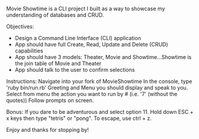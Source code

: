 Movie Showtime is a CLI project I built as a way to showcase my understanding of databases and CRUD.


Objectives:
+ Design a Command Line Interface (CLI) application
+ App should have full Create, Read, Update and Delete (CRUD) capabilities
+ App should have 3 models: Theater, Movie and Showtime...Showtime is the join table of Movie and Theater
+ App should talk to the user to confirm selections



Instructions:
Navigate into your fork of MovieShowtime
In the console, type 'ruby bin/run.rb'
Greeting and Menu you should display and speak to you.
Select from menu the action you want to run by # (i.e. '7' (without the quotes))
Follow prompts on screen.

Bonus: If you dare to be adventurous and select option 11. Hold down ESC + x keys then type "tetris" or "pong".
To escape, use ctrl + z.

Enjoy and thanks for stopping by!
